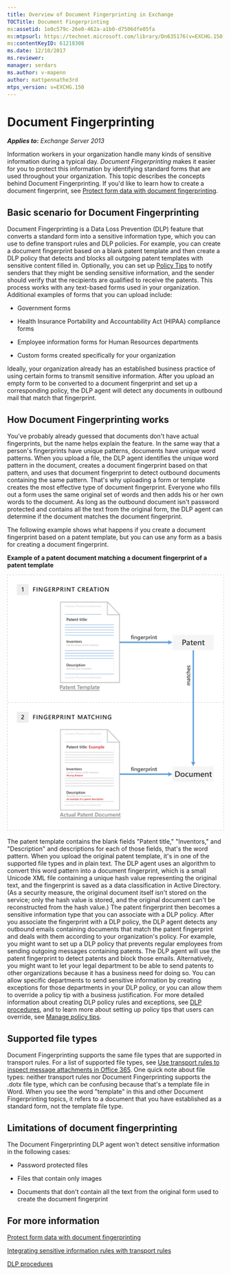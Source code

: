 ```yaml
---
title: Overview of Document Fingerprinting in Exchange
TOCTitle: Document Fingerprinting
ms:assetid: 1e0c579c-26e0-462a-a1b0-d7506dfe05fa
ms:mtpsurl: https://technet.microsoft.com/library/Dn635176(v=EXCHG.150)
ms:contentKeyID: 61218308
ms.date: 12/10/2017
ms.reviewer: 
manager: serdars
ms.author: v-mapenn
author: mattpennathe3rd
mtps_version: v=EXCHG.150
---
```


# Document Fingerprinting

_**Applies to:** Exchange Server 2013_

Information workers in your organization handle many kinds of sensitive information during a typical day. *Document Fingerprinting* makes it easier for you to protect this information by identifying standard forms that are used throughout your organization. This topic describes the concepts behind Document Fingerprinting. If you'd like to learn how to create a document fingerprint, see [Protect form data with document fingerprinting](https://docs.microsoft.com/en-us/exchange/security-and-compliance/data-loss-prevention/protect-data-with-fingerprinting).

## Basic scenario for Document Fingerprinting

Document Fingerprinting is a Data Loss Prevention (DLP) feature that converts a standard form into a sensitive information type, which you can use to define transport rules and DLP policies. For example, you can create a document fingerprint based on a blank patent template and then create a DLP policy that detects and blocks all outgoing patent templates with sensitive content filled in. Optionally, you can set up [Policy Tips](https://docs.microsoft.com/en-us/exchange/security-and-compliance/data-loss-prevention/policy-tips) to notify senders that they might be sending sensitive information, and the sender should verify that the recipients are qualified to receive the patents. This process works with any text-based forms used in your organization. Additional examples of forms that you can upload include:

  - Government forms

  - Health Insurance Portability and Accountability Act (HIPAA) compliance forms

  - Employee information forms for Human Resources departments

  - Custom forms created specifically for your organization

Ideally, your organization already has an established business practice of using certain forms to transmit sensitive information. After you upload an empty form to be converted to a document fingerprint and set up a corresponding policy, the DLP agent will detect any documents in outbound mail that match that fingerprint.

## How Document Fingerprinting works

You've probably already guessed that documents don't have actual fingerprints, but the name helps explain the feature. In the same way that a person's fingerprints have unique patterns, documents have unique word patterns. When you upload a file, the DLP agent identifies the unique word pattern in the document, creates a document fingerprint based on that pattern, and uses that document fingerprint to detect outbound documents containing the same pattern. That's why uploading a form or template creates the most effective type of document fingerprint. Everyone who fills out a form uses the same original set of words and then adds his or her own words to the document. As long as the outbound document isn't password protected and contains all the text from the original form, the DLP agent can determine if the document matches the document fingerprint.

The following example shows what happens if you create a document fingerprint based on a patent template, but you can use any form as a basis for creating a document fingerprint.

**Example of a patent document matching a document fingerprint of a patent template**

![A patent document matching a document fingerprint.](images/Dn635176.9c952770-2cd4-4f62-9735-6d073344be7f(EXCHG.150).png "A patent document matching a document fingerprint.")

The patent template contains the blank fields "Patent title," "Inventors," and "Description" and descriptions for each of those fields, that's the word pattern. When you upload the original patent template, it's in one of the supported file types and in plain text. The DLP agent uses an algorithm to convert this word pattern into a document fingerprint, which is a small Unicode XML file containing a unique hash value representing the original text, and the fingerprint is saved as a data classification in Active Directory. (As a security measure, the original document itself isn't stored on the service; only the hash value is stored, and the original document can't be reconstructed from the hash value.) The patent fingerprint then becomes a sensitive information type that you can associate with a DLP policy. After you associate the fingerprint with a DLP policy, the DLP agent detects any outbound emails containing documents that match the patent fingerprint and deals with them according to your organization's policy. For example, you might want to set up a DLP policy that prevents regular employees from sending outgoing messages containing patents. The DLP agent will use the patent fingerprint to detect patents and block those emails. Alternatively, you might want to let your legal department to be able to send patents to other organizations because it has a business need for doing so. You can allow specific departments to send sensitive information by creating exceptions for those departments in your DLP policy, or you can allow them to override a policy tip with a business justification. For more detailed information about creating DLP policy rules and exceptions, see [DLP procedures](https://technet.microsoft.com/library/jj938003\(v=exchg.150\)), and to learn more about setting up policy tips that users can override, see [Manage policy tips](https://docs.microsoft.com/en-us/exchange/security-and-compliance/data-loss-prevention/manage-policy-tips).

## Supported file types

Document Fingerprinting supports the same file types that are supported in transport rules. For a list of supported file types, see [Use transport rules to inspect message attachments in Office 365](https://technet.microsoft.com/library/jj919236\(v=exchg.150\)). One quick note about file types: neither transport rules nor Document Fingerprinting supports the .dotx file type, which can be confusing because that's a template file in Word. When you see the word "template" in this and other Document Fingerprinting topics, it refers to a document that you have established as a standard form, not the template file type.

## Limitations of document fingerprinting

The Document Fingerprinting DLP agent won't detect sensitive information in the following cases:

  - Password protected files

  - Files that contain only images

  - Documents that don't contain all the text from the original form used to create the document fingerprint

## For more information

[Protect form data with document fingerprinting](https://docs.microsoft.com/en-us/exchange/security-and-compliance/data-loss-prevention/protect-data-with-fingerprinting)

[Integrating sensitive information rules with transport rules](https://docs.microsoft.com/en-us/exchange/security-and-compliance/data-loss-prevention/integrate-sensitive-information-rules)

[DLP procedures](https://technet.microsoft.com/library/jj938003\(v=exchg.150\))
